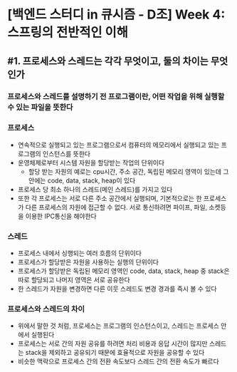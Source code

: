 # [백엔드 스터디 in 큐시즘 - D조] Week 4: 스프링의 전반적인 이해
## #1. 프로세스와 스레드는 각각 무엇이고, 둘의 차이는 무엇인가

### 프로세스와 스레드를 설명하기 전 프로그램이란, 어떤 작업을 위해 실행할 수 있는 파일을 뜻한다

### 프로세스

- 연속적으로 실행되고 있는 프로그램으로서 컴퓨터의 메모리에서 실행되고 있는 프로그램의 인스턴스를 뜻한다
- 운영체제로부터 시스템 자원을 할당받는 작업의 단위이다
    - 할당 받는 자원의 예로는 cpu시간, 주소 공간, 독립된 메모리 영역이 있는데 그 안에는 code, data, stack, heap이 있다
- 프로세스 당 최소 하나의 스레드(메인 스레드)를 가지고 있다
- 또한 각 프로세스는 서로 다른 주소 공간에서 실행되며, 기본적으로는 한 프로세스가 다른 프로세스의 자원에 접근할 수 없다. 서로 통신하려면 파이프, 파일, 소켓등을 이용한 IPC통신을 해야한다

### 스레드

- 프로세스 내에서 싱행되는 여러 흐름의 단위이다
- 프로세스가 할당받은 자원을 사용하는 실행의 단위이다
- 프로세스가 할당받은 독립된 메모리 영역인 code, data, stack, heap 중 stack은 따로 할당되고 나머지 영역은 서로 공유한다
- 한 스레드가 자원을 변경하면 다른 이웃 스레드도 변경 경과를 즉시 볼 수 있다

### 프로세스와 스레드의 차이

- 위에서 말한 것 처럼, 프로세스는 프로그램의 인스턴스이고, 스레드는 프로세스 안에서 실행된다
- 프로세스는 서로 간의 자원 공유를 하려면 처리 비용과 응답 시간이 많지만 스레드는 stack을 제외하고 공유되기 때문에 효율적으로 자원을 공유할 수 있다
- 비슷한 맥락으로 프로세스 간의 전환 속도보다 스레드 간의 전환 속도가 빠르다